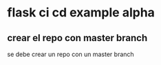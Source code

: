 # flask ci cd example alpha

## crear el repo con master branch
se debe crear un repo con un master branch

